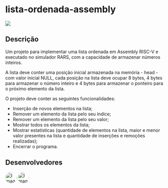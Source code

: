 # lista-ordenada-assembly
<img src="http://img.shields.io/static/v1?label=STATUS&message=CONCLUIDO&color=GREEN&style=for-the-badge"/>

## Descrição
Um projeto para implementar uma lista ordenada em Assembly RISC-V e executado no simulador RARS, com a capacidade de armazenar números inteiros. 
  
A lista deve conter uma posição inicial armazenada na memória - head - com valor inicial NULL, cada posição na lista deve ocupar 8 bytes, 4 bytes para armazenar o número inteiro e 4 bytes para armazenar o ponteiro para o próximo elemento da lista.
  
O projeto deve conter as seguintes funcionalidades:
  - Inserção de novos elementos na lista;
  - Remover um elemento da lista pelo seu índice;
  - Remover um elemento da lista pelo seu valor;
  - Mostrar todos os elementos da lista;
  - Mostrar estatísticas (quantidade de elementos na lista, maior e menor valor presentes na lista e quantidade de inserções e remoções realizadas);
  - Encerrar o programa.

## Desenvolvedores

<p>
  <a href="https://github.com/jaovy05"><img src="https://avatars.githubusercontent.com/u/115904295?v=4" alt="Imagem github Jaovy05" width="35" style="border-radius:50% !important"  button=false /></a>
 <a href="https://github.com/valeriaFaccin"><img src="https://avatars.githubusercontent.com/u/105952105?v=4" alt="Imagem github Valéria Faccin" width="35" style="border-radius:50% !important"  button=false /></a>
</p>

